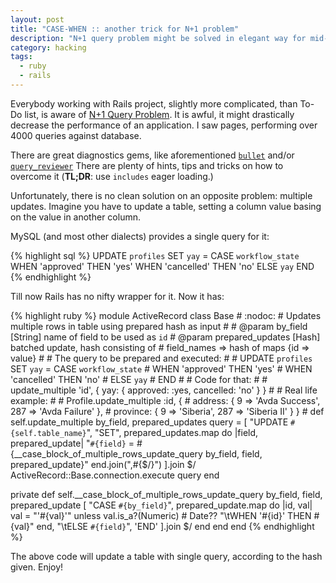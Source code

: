 ```yaml
---
layout: post
title: "CASE-WHEN :: another trick for N+1 problem"
description: "N+1 query problem might be solved in elegant way for mid-sized tables"
category: hacking
tags:
  - ruby
  - rails
---
```


Everybody working with Rails project, slightly more complicated, than
To-Do list, is aware of [N+1 Query Problem](http://www.sitepoint.com/silver-bullet-n1-problem/).
It is awful, it might drastically decrease the performance of an application.
I saw pages, performing over 4000 queries against database.

There are great diagnostics gems, like aforementioned [`bullet`](https://github.com/flyerhzm/bullet) 
and/or [`query_reviewer`](https://github.com/nesquena/query_reviewer) There are plenty of
hints, tips and tricks on how to overcome it (**TL;DR**: use `includes` eager loading.)

Unfortunately, there is no clean solution on an opposite problem: multiple updates.
Imagine you have to update a table, setting a column value basing on the value in another column.

MySQL (and most other dialects) provides a single query for it:

{% highlight sql %}
UPDATE `profiles` SET `yay` = CASE `workflow_state`
WHEN 'approved' THEN 'yes'
WHEN 'cancelled' THEN 'no'
ELSE `yay`
END
{% endhighlight %}

Till now Rails has no nifty wrapper for it. Now it has:

{% highlight ruby %}
module ActiveRecord
  class Base # :nodoc:
    # Updates multiple rows in table using prepared hash as input
    #
    # @param by_field [String] name of field to be used as `id`
    # @param prepared_updates [Hash] batched update, hash consisting of
    #        field_names ⇒ hash of maps {id ⇒ value}
    #
    # The query to be prepared and executed:
    #
    #     UPDATE `profiles` SET `yay` = CASE `workflow_state`
    #     WHEN 'approved' THEN 'yes'
    #     WHEN 'cancelled' THEN 'no'
    #     ELSE `yay`
    #     END
    #
    # Code for that:
    #
    #     update_multiple 'id', { yay: { approved: :yes, cancelled: 'no' } }
    #
    # Real life example:
    #
    #     Profile.update_multiple :id,  {
    #           address: { 9 => 'Avda Success', 287 => 'Avda Failure' },
    #           province: { 9 => 'Siberia', 287 => 'Siberia II' } }
    #
    def self.update_multiple by_field, prepared_updates
      query = [
        "UPDATE `#{self.table_name}`",
        "SET",
        prepared_updates.map do |field, prepared_update|
         "`#{field}` = #{__case_block_of_multiple_rows_update_query by_field, field, prepared_update}"
        end.join(",#{$/}")
      ].join $/
      ActiveRecord::Base.connection.execute query
    end

  private
    def self.__case_block_of_multiple_rows_update_query by_field, field, prepared_update
      [
        "CASE `#{by_field}`",
        prepared_update.map do |id, val|
          val = "'#{val}'" unless val.is_a?(Numeric)  # Date??
          "\tWHEN '#{id}' THEN #{val}"
        end,
        "\tELSE `#{field}`",
        'END'
      ].join $/
    end
  end
end
{% endhighlight %}

The above code will update a table with single query, according to the hash given. Enjoy!
